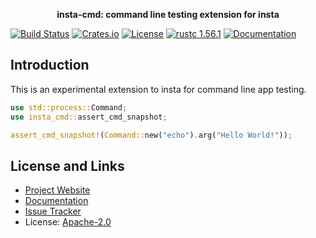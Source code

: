 <div align="center">
 <p><strong>insta-cmd: command line testing extension for insta</strong></p>
</div>

[![Build Status](https://github.com/mitsuhiko/insta-cmd/workflows/Tests/badge.svg?branch=main)](https://github.com/mitsuhiko/insta-cmd/actions?query=workflow%3ATests)
[![Crates.io](https://img.shields.io/crates/d/insta-cmd.svg)](https://crates.io/crates/insta-cmd)
[![License](https://img.shields.io/github/license/mitsuhiko/insta-cmd)](https://github.com/mitsuhiko/insta-cmd/blob/main/LICENSE)
[![rustc 1.56.1](https://img.shields.io/badge/rust-1.57.0%2B-orange.svg)](https://img.shields.io/badge/rust-1.57.0%2B-orange.svg)
[![Documentation](https://docs.rs/insta-cmd/badge.svg)](https://docs.rs/insta-cmd)

## Introduction

This is an experimental extension to insta for command line app testing.

```rust
use std::process::Command;
use insta_cmd::assert_cmd_snapshot;

assert_cmd_snapshot!(Command::new("echo").arg("Hello World!"));
```

## License and Links

- [Project Website](https://insta.rs/)
- [Documentation](https://docs.rs/insta-cmd/)
- [Issue Tracker](https://github.com/mitsuhiko/insta-cmd/issues)
- License: [Apache-2.0](https://github.com/mitsuhiko/insta-cmd/blob/main/LICENSE)
